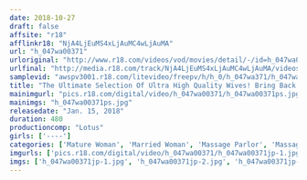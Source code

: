 ```yaml
---
date: 2018-10-27
draft: false
affsite: "r18"
afflinkr18: "NjA4LjEuMS4xLjAuMC4wLjAuMA"
url: "h_047wa00371"
urloriginal: "http://www.r18.com/videos/vod/movies/detail/-/id=h_047wa00371"
urlfinal: "http://media.r18.com/track/NjA4LjEuMS4xLjAuMC4wLjAuMA/videos/vod/movies/detail/-/id=h_047wa00371"
samplevid: "awspv3001.r18.com/litevideo/freepv/h/h_0/h_047wa371/h_047wa371_dmb_w.mp4"
title: "The Ultimate Selection Of Ultra High Quality Wives! Bring Back That Excitement! High Class Wife Oil Fuck Massages In Nishi Azabu 43 Ladies/8 Hours An Ultra Gorgeous Collector's Edition!!"
mainimgurl: "pics.r18.com/digital/video/h_047wa00371/h_047wa00371ps.jpg"
mainimgs: "h_047wa00371ps.jpg"
releasedate: "Jan. 15, 2018"
duration: 480
productioncomp: "Lotus"
girls: ['----']
categories: ['Mature Woman', 'Married Woman', 'Massage Parlor', 'Massage', 'Compilation', 'Over 4 Hours', 'Hi-Def']
imgurls: ['pics.r18.com/digital/video/h_047wa00371/h_047wa00371jp-1.jpg', 'pics.r18.com/digital/video/h_047wa00371/h_047wa00371jp-2.jpg', 'pics.r18.com/digital/video/h_047wa00371/h_047wa00371jp-3.jpg', 'pics.r18.com/digital/video/h_047wa00371/h_047wa00371jp-4.jpg', 'pics.r18.com/digital/video/h_047wa00371/h_047wa00371jp-5.jpg', 'pics.r18.com/digital/video/h_047wa00371/h_047wa00371jp-6.jpg', 'pics.r18.com/digital/video/h_047wa00371/h_047wa00371jp-7.jpg', 'pics.r18.com/digital/video/h_047wa00371/h_047wa00371jp-8.jpg', 'pics.r18.com/digital/video/h_047wa00371/h_047wa00371jp-9.jpg', 'pics.r18.com/digital/video/h_047wa00371/h_047wa00371jp-10.jpg', 'pics.r18.com/digital/video/h_047wa00371/h_047wa00371jp-11.jpg', 'pics.r18.com/digital/video/h_047wa00371/h_047wa00371jp-12.jpg', 'pics.r18.com/digital/video/h_047wa00371/h_047wa00371jp-13.jpg', 'pics.r18.com/digital/video/h_047wa00371/h_047wa00371jp-14.jpg', 'pics.r18.com/digital/video/h_047wa00371/h_047wa00371jp-15.jpg', 'pics.r18.com/digital/video/h_047wa00371/h_047wa00371jp-16.jpg', 'pics.r18.com/digital/video/h_047wa00371/h_047wa00371jp-17.jpg', 'pics.r18.com/digital/video/h_047wa00371/h_047wa00371jp-18.jpg', 'pics.r18.com/digital/video/h_047wa00371/h_047wa00371jp-19.jpg', 'pics.r18.com/digital/video/h_047wa00371/h_047wa00371jp-20.jpg']
imgs: ['h_047wa00371jp-1.jpg', 'h_047wa00371jp-2.jpg', 'h_047wa00371jp-3.jpg', 'h_047wa00371jp-4.jpg', 'h_047wa00371jp-5.jpg', 'h_047wa00371jp-6.jpg', 'h_047wa00371jp-7.jpg', 'h_047wa00371jp-8.jpg', 'h_047wa00371jp-9.jpg', 'h_047wa00371jp-10.jpg', 'h_047wa00371jp-11.jpg', 'h_047wa00371jp-12.jpg', 'h_047wa00371jp-13.jpg', 'h_047wa00371jp-14.jpg', 'h_047wa00371jp-15.jpg', 'h_047wa00371jp-16.jpg', 'h_047wa00371jp-17.jpg', 'h_047wa00371jp-18.jpg', 'h_047wa00371jp-19.jpg', 'h_047wa00371jp-20.jpg']
---
```

